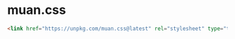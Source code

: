 # muan.css

```html
<link href="https://unpkg.com/muan.css@latest" rel="stylesheet" type="text/css">
```
